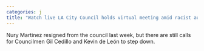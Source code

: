 ```yaml
---
categories: j
title: "Watch live LA City Council holds virtual meeting amid racist audio scandal"
---
```

Nury Martinez resigned from the council last week, but there are still calls for Councilmen Gil Cedillo and Kevin de León to step down. 